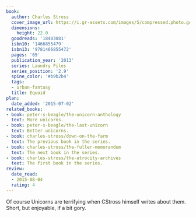 ```yaml
---
book:
  author: Charles Stross
  cover_image_url: https://i.gr-assets.com/images/S/compressed.photo.goodreads.com/books/1380030682l/18403081._SX98_.jpg
  dimensions:
    height: 22.0
  goodreads: '18403081'
  isbn10: '1466855479'
  isbn13: '9781466855472'
  pages: '65'
  publication_year: '2013'
  series: Laundry Files
  series_position: '2.9'
  spine_color: '#b9b2b4'
  tags:
  - urban-fantasy
  title: Equoid
plan:
  date_added: '2015-07-02'
related_books:
- book: peter-s-beagle/the-unicorn-anthology
  text: More unicorns.
- book: peter-s-beagle/the-last-unicorn
  text: Better unicorns.
- book: charles-stross/down-on-the-farm
  text: The previous book in the series.
- book: charles-stross/the-fuller-memorandum
  text: The next book in the series.
- book: charles-stross/the-atrocity-archives
  text: The first book in the series.
review:
  date_read:
  - 2015-08-04
  rating: 4
---
```


Of course Unicorns are terrifying when CStross himself writes about them. Short, but enjoyable, if a bit gory.
